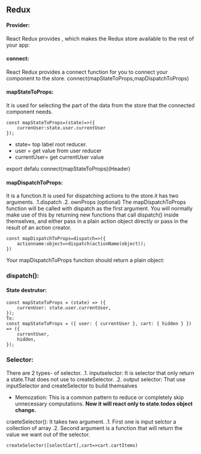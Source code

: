 ## Redux

#### Provider:

React Redux provides <Provider />, which makes the Redux store available to the rest of your app:

#### connect:

React Redux provides a connect function for you to connect your component to the store.
connect(mapStateToProps,mapDispatchToProps)

#### mapStateToProps:

It is used for selecting the part of the data from the store that the connected component needs.

```
const mapStateToProps=(state)=>({
    currenUser:state.user.currentUser
});
```

-   state= top label root reducer.
-   user = get value from user reducer
-   currentUser= get currentUser value

export defalu connect(mapStateToProps)(Header)

#### mapDispatchToProps:

It is a function.It is used for dispatching actions to the store.it has two arguments.
.1.dispatch
.2. ownProps (optional)
The mapDispatchToProps function will be called with dispatch as the first argument. You will normally make use of this by returning new functions that call dispatch() inside themselves, and either pass in a plain action object directly or pass in the result of an action creator.

```
const mapDispatchToProps=dispatch=>({
    actionname:object=>dispatch(actionName(object));
})
```

Your mapDispatchToProps function should return a plain object:

### dispatch():

#### State destrutor:

```
const mapStateToProps = (state) => ({
    currenUser: state.user.currentUser,
});
To:
const mapStateToProps = ({ user: { currentUser }, cart: { hidden } }) => ({
    currentUser,
    hidden,
});
```

### Selector:

There are 2 types- of selector.
.1. inputselector: It is selector that only return a state.That does not use to createSelector.
.2. output selector: That use inputSelector and createSelector to build themsalves

-   Memozation: This is a common pattern to reduce or completely skip unnecessary computations. **Now it will react only to state.todos object change.**

craeteSelector(): It takes two argument.
.1. First one is input selctor a collection of array
.2. Second argument is a function that will return the value we want out of the selector.

```
createSelector([selectCart],cart=>cart.cartItems)
```
